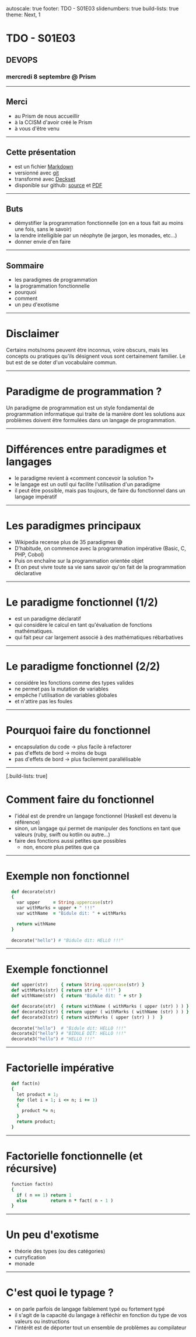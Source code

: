 autoscale: true
footer: TDO - S01E03
slidenumbers: true
build-lists: true
theme: Next, 1

# TDO - S01E03

## DEVOPS

### mercredi 8 septembre @ Prism

---

## Merci

  - au Prism de nous accueillir
  - à la CCISM d'avoir créé le Prism
  - à vous d'être venu
  
--- 

## Cette présentation

  - est un fichier [Markdown](https://fr.wikipedia.org/wiki/Markdown)
  - versionné avec [git](https://fr.wikipedia.org/wiki/Git)
  - transformé avec [Deckset](https://www.decksetapp.com)
  - disponible sur github: [source](https://github.com/tahitidevops/devops-presentation/blob/master/tdo_001.md) et [PDF](https://github.com/tahitidevops/devops-presentation/blob/master/tdo_001.pdf)
  
---

## Buts

  - démystifier la programmation fonctionnelle (on en a tous fait au moins une fois, sans le savoir)
  - la rendre intelligible par un néophyte (le jargon, les monades, etc...)
  - donner envie d'en faire

---

## Sommaire

  - les paradigmes de programmation
  - la programmation fonctionnelle
  - pourquoi
  - comment
  - un peu d'exotisme

---

# Disclaimer

Certains mots/noms peuvent être inconnus, voire obscurs, mais les concepts ou pratiques qu'ils désignent vous sont certainement familier. Le but est de se doter d'un vocabulaire commun.

---

# Paradigme de programmation ?

Un paradigme de programmation est un style fondamental de programmation informatique qui traite de la manière dont les solutions aux problèmes doivent être formulées dans un langage de programmation.

---

# Différences entre paradigmes et langages

  - le paradigme revient à «comment concevoir la solution ?»
  - le langage est un outil qui facilite l'utilisation d'un paradigme
  - il peut être possible, mais pas toujours, de faire du fonctionnel dans un langage impératif

---

# Les paradigmes principaux

  - Wikipedia recense plus de 35 paradigmes :sweat_smile:
  - D'habitude, on commence avec la programmation impérative (Basic, C, PHP, Cobol)
  - Puis on enchaîne sur la programmation orientée objet
  - Et on peut vivre toute sa vie sans savoir qu'on fait de la programmation déclarative

---

# Le paradigme fonctionnel (1/2)

  - est un paradigme déclaratif
  - qui considère le calcul en tant qu'évaluation de fonctions mathématiques.
  - qui fait peur car largement associé à des mathématiques rébarbatives

---

# Le paradigme fonctionnel (2/2)

  - considére les fonctions comme des types valides
  - ne permet pas la mutation de variables
  - empêche l'utilisation de variables globales
  - et n'attire pas les foules

---

# Pourquoi faire du fonctionnel

  - encapsulation du code -> plus facile à refactorer
  - pas d'effets de bord -> moins de bugs
  - pas d'effets de bord -> plus facilement parallélisable

---
[.build-lists: true]

# Comment faire du fonctionnel

  - l'idéal est de prendre un langage fonctionnel (Haskell est devenu la référence)
  - sinon, un langage qui permet de manipuler des fonctions en tant que valeurs (ruby, swift ou kotlin ou autre...)
  - faire des fonctions aussi petites que possibles
    - non, encore plus petites que ça

---


# Exemple non fonctionnel

```ruby
  def decorate(str)
  {
    var upper     = String.uppercase(str)
    var withMarks = upper + " !!!"
    var withName  = "Bidule dit: " + withMarks

    return withName
  }
  
  decorate("hello") # "Bidule dit: HELLO !!!"
```
---

# Exemple fonctionnel

```ruby
  def upper(str)     { return String.uppercase(str) }
  def withMarks(str) { return str + " !!!" }
  def withName(str)  { return "Bidule dit: " + str }

  def decorate(str)  { return withName ( withMarks ( upper (str) ) ) }
  def decorate2(str) { return upper ( withMarks ( withName (str) ) ) }
  def decorate3(str) { return withMarks ( upper (str) ) )  }
  
  decorate("hello")  # "Bidule dit: HELLO !!!"
  decorate2("hello") # "BIDULE DIT: HELLO !!!"
  decorate3("hello") # "HELLO !!!"
```

---

# Factorielle impérative

```ruby
  def fact(n) 
  {
    let product = 1; 
    for (let i = 1; i <= n; i += 1) 
    {
      product *= n;
    }
    return product;
  }
````

---

# Factorielle fonctionnelle (et récursive)

```ruby
  function fact(n) 
  {
    if ( n == 1) return 1
    else         return n * fact( n - 1 )
  }
```

---

# Un peu d'exotisme

  - théorie des types (ou des catégories)
  - curryfication
  - monade

---

# C'est quoi le typage ?

  - on parle parfois de langage faiblement typé ou fortement typé
  - il s'agit de la capacité du langage à réfléchir en fonction du type de vos valeurs ou instructions
  - l'intérêt est de déporter tout un ensemble de problèmes au compilateur





